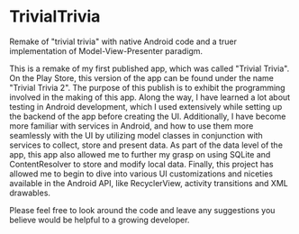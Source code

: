 # TrivialTrivia
Remake of "trivial trivia" with native Android code and a truer implementation of Model-View-Presenter paradigm. 

This is a remake of my first published app, which was called "Trivial Trivia". On the Play Store, this version of the app can be found under the name "Trivial Trivia 2". 
The purpose of this publish is to exhibit the programming involved in the making of this app. 
Along the way, I have learned a lot about testing in Android development, which I used extensively while setting up the backend of the app before creating the UI. 
Additionally, I have become more familiar with services in Android, and how to use them more seamlessly with the UI by utilizing model classes in conjunction with services to collect, store and present data. As part of the data level of the app, this app also allowed me to further my grasp on using SQLite and ContentResolver to store and modify local data.
Finally, this project has allowed me to begin to dive into various UI customizations and niceties available in the Android API, like RecyclerView, activity transitions and XML drawables. 

Please feel free to look around the code and leave any suggestions you believe would be helpful to a growing developer. 
